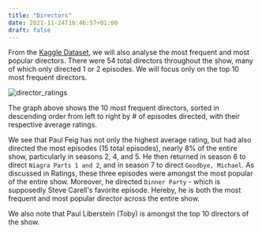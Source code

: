```yaml
---
title: "Directors"
date: 2021-11-24T16:46:57+01:00
draft: false
---
```


From the [Kaggle Dataset](https://www.kaggle.com/kapastor/the-office-imdb-ratings-per-episode), we will also analyse the most frequent and most popular directors. There were 54 total directors throughout the show, many of which only directed 1 or 2 episodes. We will focus only on the top 10 most frequent directors.

![director_ratings]({{<baseurl>}}/images/director_ratings.png)

The graph above shows the 10 most frequent directors, sorted in descending order from left to right by # of episodes directed, with their respective average ratings. 

We see that Paul Feig has not only the highest average rating, but had also directed the most episodes (15 total episodes), nearly 8% of the entire show, particularly in seasons 2, 4, and 5. He then returned in season 6 to direct `Niagra Parts 1 and 2`, and in season 7 to direct `Goodbye, Michael`. As discussed in Ratings, these three episodes were amongst the most popular of the entire show. Moreover, he directed `Dinner Party` - which is supposedly Steve Carell's favorite episode. Hereby, he is both the most frequent and most popular director across the entire show.


We also note that Paul Liberstein (Toby) is amongst the top 10 directors of the show. 
